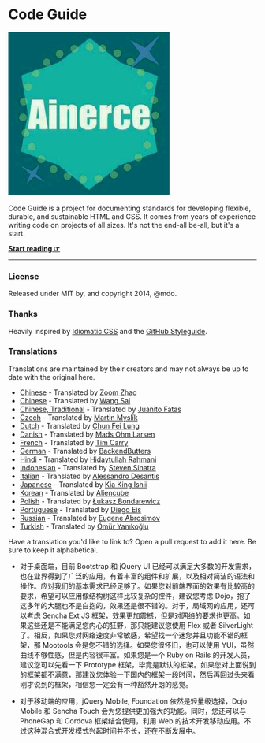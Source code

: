 #  Code Guide
![Ainerce](https://github.com/Ainerce/code-guide/blob/gh-pages/2017101619161.png)

Code Guide is a project for documenting standards for developing flexible, durable, and sustainable HTML and CSS. It comes from years of experience writing code on projects of all sizes. It's not the end-all be-all, but it's a start.

**[Start reading ☞](http://mdo.github.io/code-guide)**

---

### License

Released under MIT by, and copyright 2014, @mdo.

### Thanks

Heavily inspired by [Idiomatic CSS](https://github.com/necolas/idiomatic-css) and the [GitHub Styleguide](http://github.com/styleguide).

### Translations

Translations are maintained by their creators and may not always be up to date with the original here.

- [Chinese](http://zoomzhao.github.io/code-guide/) - Translated by [Zoom Zhao](https://github.com/ZoomZhao)
- [Chinese](http://codeguide.bootcss.com/) - Translated by [Wang Sai](https://github.com/wangsai)
- [Chinese, Traditional](http://juanitofatas.github.io/code-guide/) - Translated by [Juanito Fatas](https://github.com/JuanitoFatas)
- [Czech](http://smedzlatko.github.io/) - Translated by [Martin Myslík](https://github.com/Smedzlatko)
- [Dutch](http://chunfeilung.github.io/code-guide/) - Translated by [Chun Fei Lung](https://github.com/chunfeilung)
- [Danish](http://ohm.sh/code-guide/) - Translated by [Mads Ohm Larsen](https://github.com/omegahm)
- [French](http://pixelastic.github.io/code-guide/) - Translated by [Tim Carry](https://github.com/pixelastic/)
- [German](http://BackendButters.github.io/code-guide/) - Translated by [BackendButters](https://github.com/BackendButters)
- [Hindi](https://hidaytrahman.github.io/code-guide/) - Translated by [Hidaytullah Rahmani](https://github.com/hidaytrahman)
- [Indonesian](http://diagramatics.github.io/code-guide-id) - Translated by [Steven Sinatra](http://diagramatics.me)
- [Italian](http://alessandro1997.github.io/code-guide/) - Translated by [Alessandro Desantis](https://github.com/alessandro1997)
- [Japanese](http://kia-king.com/code-guide/) - Translated by [Kia King Ishii](https://github.com/kiaking)
- [Korean](http://code-guide.aliencube.org/) - Translated by [Aliencube](https://github.com/aliencube)
- [Polish](http://bondarewicz.github.io/code-guide/) - Translated by [Łukasz Bondarewicz](https://github.com/bondarewicz)
- [Portuguese](http://diegoeis.github.io/code-guide/) - Translated by [Diego Eis](http://tableless.com.br/)
- [Russian](http://sadcitizen.github.io/code-guide/) - Translated by [Eugene Abrosimov](https://github.com/sadcitizen)
- [Turkish](http://kod-rehberi.hayatbiralem.com/) - Translated by [Ömür Yanıkoğlu](http://hayatbiralem.com/)

Have a translation you'd like to link to? Open a pull request to add it here. Be sure to keep it alphabetical.
     
- 对于桌面端，目前 Bootstrap 和 jQuery UI 已经可以满足大多数的开发需求，也在业界得到了广泛的应用，有着丰富的组件和扩展，以及相对简洁的语法和操作。应对我们的基本需求已经足够了。如果您对前端界面的效果有比较高的要求，希望可以应用像结构树这样比较复杂的控件，建议您考虑 Dojo，抱了这多年的大腿也不是白抱的，效果还是很不错的。对于，局域网的应用，还可以考虑 Sencha Ext JS 框架，效果更加震撼，但是对网络的要求也更高。如果这些还是不能满足您内心的狂野，那只能建议您使用 Flex 或者 SilverLight 了。相反，如果您对网络速度非常敏感，希望找一个迷您并且功能不错的框架，那 Mootools 会是您不错的选择。如果您很怀旧，也可以使用 YUI，虽然曲线不够性感，但是内容很丰富。如果您是一个 Ruby on Rails 的开发人员，建议您可以先看一下 Prototype 框架，毕竟是默认的框架。如果您对上面说到的框架都不满意，那建议您体验一下国内的框架一段时间，然后再回过头来看刚才说到的框架，相信您一定会有一种豁然开朗的感觉。

- 对于移动端的应用，jQuery Mobile, Foundation 依然是轻量级选择，Dojo Mobile 和 Sencha Touch 会为您提供更加强大的功能。同时，您还可以与 PhoneGap 和 Cordova 框架结合使用，利用 Web 的技术开发移动应用。不过这种混合式开发模式兴起时间并不长，还在不断发展中。


